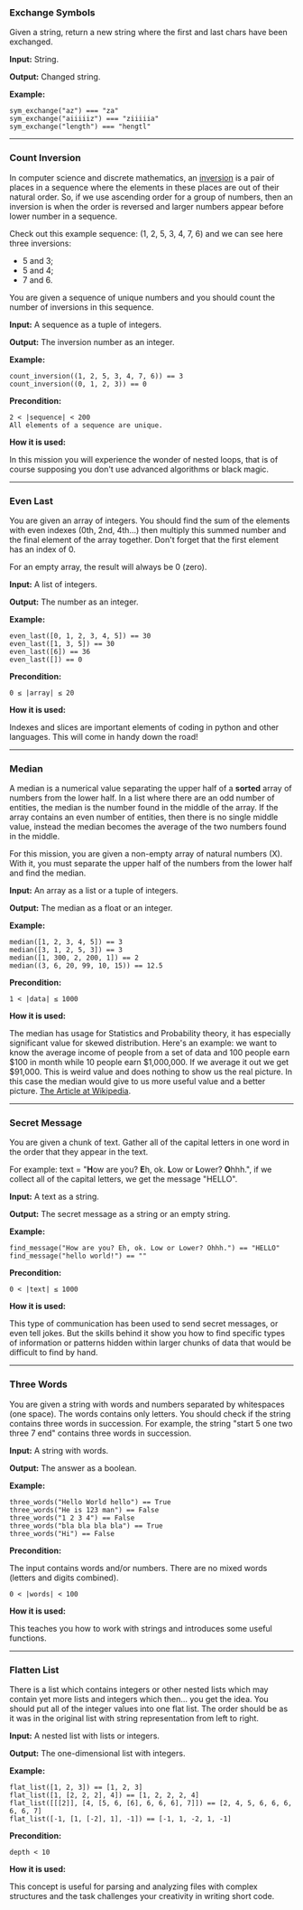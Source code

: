 ### Exchange Symbols

Given a string, return a new string where the first and last chars have been exchanged.

**Input:** String.

**Output:** Changed string.

**Example:**
````
sym_exchange("az") === "za"
sym_exchange("aiiiiiz") === "ziiiiia"
sym_exchange("length") === "hengtl"
````

-------------------------------
### Count Inversion

In computer science and discrete mathematics, an [inversion](https://en.wikipedia.org/wiki/Inversion_(discrete_mathematics)) is a pair of places in a sequence where the elements in these places are out of their natural order. So, if we use ascending order for a group of numbers, then an inversion is when the order is reversed and larger numbers appear before lower number in a sequence.

Check out this example sequence: (1, 2, 5, 3, 4, 7, 6) and we can see here three inversions:

- 5 and 3;
- 5 and 4; 
- 7 and 6.

You are given a sequence of unique numbers and you should count the number of inversions in this sequence.

**Input:** A sequence as a tuple of integers.

**Output:** The inversion number as an integer.

**Example:**
````
count_inversion((1, 2, 5, 3, 4, 7, 6)) == 3
count_inversion((0, 1, 2, 3)) == 0
````
**Precondition:**
````
2 < |sequence| < 200
All elements of a sequence are unique.
````

**How it is used:**

In this mission you will experience the wonder of nested loops, that is of course supposing you don't use advanced algorithms or black magic.

---------------------------------
### Even Last

You are given an array of integers. You should find the sum of the elements with even indexes (0th, 2nd, 4th...) then multiply this summed number and the final element of the array together. Don't forget that the first element has an index of 0.

For an empty array, the result will always be 0 (zero).

**Input:** A list of integers.

**Output:** The number as an integer.

**Example:**
````
even_last([0, 1, 2, 3, 4, 5]) == 30
even_last([1, 3, 5]) == 30
even_last([6]) == 36
even_last([]) == 0
````
**Precondition:**
````
0 ≤ |array| ≤ 20
````
**How it is used:**

Indexes and slices are important elements of coding in python and other languages. This will come in handy down the road!

---------------------------
### Median

A median is a numerical value separating the upper half of a **sorted** array of numbers from the lower half. In a list where there are an odd number of entities, the median is the number found in the middle of the array. If the array contains an even number of entities, then there is no single middle value, instead the median becomes the average of the two numbers found in the middle.

For this mission, you are given a non-empty array of natural numbers (X). With it, you must separate the upper half of the numbers from the lower half and find the median.

**Input:** An array as a list or a tuple of integers.

**Output:** The median as a float or an integer.

**Example:**
````
median([1, 2, 3, 4, 5]) == 3
median([3, 1, 2, 5, 3]) == 3
median([1, 300, 2, 200, 1]) == 2
median((3, 6, 20, 99, 10, 15)) == 12.5
````
**Precondition:**
````
1 < |data| ≤ 1000
````
**How it is used:**

The median has usage for Statistics and Probability theory, it has especially significant value for skewed distribution. Here's an example: we want to know the average income of people from a set of data and 100 people earn $100 in month while 10 people earn $1,000,000. If we average it out we get $91,000. This is weird value and does nothing to show us the real picture.
In this case the median would give to us more useful value and a better picture. [The Article at Wikipedia](https://en.wikipedia.org/wiki/Median).

--------------------------
### Secret Message

You are given a chunk of text. Gather all of the capital letters in one word in the order that they appear in the text.

For example: text = "**H**ow are you? **E**h, ok. **L**ow or **L**ower? **O**hhh.", if we collect all of the capital letters, we get the message "HELLO".

**Input:** A text as a string.

**Output:** The secret message as a string or an empty string.

**Example:**
````
find_message("How are you? Eh, ok. Low or Lower? Ohhh.") == "HELLO"
find_message("hello world!") == ""
````
**Precondition:**
```
0 < |text| ≤ 1000
```
**How it is used:**

This type of communication has been used to send secret messages, or even tell jokes. But the skills behind it show you how to find specific types of information or patterns hidden within larger chunks of data that would be difficult to find by hand.

--------------------------
### Three Words

You are given a string with words and numbers separated by whitespaces (one space). The words contains only letters. You should check if the string contains three words in succession. For example, the string "start 5 one two three 7 end" contains three words in succession.

**Input:** A string with words.

**Output:** The answer as a boolean.

**Example:**
````
three_words("Hello World hello") == True
three_words("He is 123 man") == False
three_words("1 2 3 4") == False
three_words("bla bla bla bla") == True
three_words("Hi") == False
````
**Precondition:**

The input contains words and/or numbers. There are no mixed words (letters and digits combined).
````
0 < |words| < 100
````
**How it is used:**

This teaches you how to work with strings and introduces some useful functions.

--------------
### Flatten List

There is a list which contains integers or other nested lists which may contain yet more lists and integers which then… you get the idea. You should put all of the integer values into one flat list. The order should be as it was in the original list with string representation from left to right.

**Input:** A nested list with lists or integers.

**Output:** The one-dimensional list with integers.

**Example:**
````
flat_list([1, 2, 3]) == [1, 2, 3]
flat_list([1, [2, 2, 2], 4]) == [1, 2, 2, 2, 4]
flat_list([[[2]], [4, [5, 6, [6], 6, 6, 6], 7]]) == [2, 4, 5, 6, 6, 6, 6, 6, 7]
flat_list([-1, [1, [-2], 1], -1]) == [-1, 1, -2, 1, -1]
````
**Precondition:**
````
depth < 10
````
**How it is used:**

This concept is useful for parsing and analyzing files with complex structures and the task challenges your creativity in writing short code.